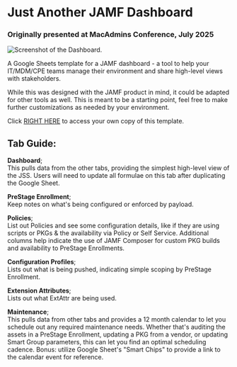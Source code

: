 # Just Another JAMF Dashboard
### Originally presented at MacAdmins Conference, July 2025

![Screenshot of the Dashboard.](/images/dashboard-screenshots.png)

A Google Sheets template for a JAMF dashboard - a tool to help your IT/MDM/CPE teams manage their environment and share high-level views with stakeholders.

While this was designed with the JAMF product in mind, it could be adapted for other tools as well. This is meant to be a starting point, feel free to make further customizations as needed by your environment.

Click [RIGHT HERE](https://docs.google.com/spreadsheets/d/1nmYL8qkzL67wd4P0dxh9Rbt_cPxx0PNoQxEh10dcYZ8/copy) to access your own copy of this template.

## Tab Guide:
**Dashboard**; <br> This pulls data from the other tabs, providing the simplest high-level view of the JSS. Users will need to update all formulae on this tab after duplicating the Google Sheet. 

**PreStage Enrollment**; <br> Keep notes on what's being configured or enforced by payload.

**Policies**; <br> List out Policies and see some configuration details, like if they are using scripts or PKGs & the availability via Policy or Self Service. Additional columns help indicate the use of JAMF Composer for custom PKG builds and availability to PreStage Enrollments.

**Configuration Profiles**; <br> Lists out what is being pushed, indicating simple scoping by PreStage Enrollment. 

**Extension Attributes**; <br> Lists out what ExtAttr are being used. 

**Maintenance**; <br> This pulls data from other tabs and provides a 12 month calendar to let you schedule out any required maintenance needs. Whether that's auditing the assets in a PreStage Enrollment, updating a PKG from a vendor, or updating Smart Group parameters, this can let you find an optimal scheduling cadence. Bonus: utilize Google Sheet's "Smart Chips" to provide a link to the calendar event for reference. 
